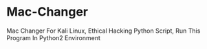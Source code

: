 # Mac-Changer
Mac Changer For Kali Linux,
Ethical Hacking Python Script,
Run This Program In Python2 Environment
